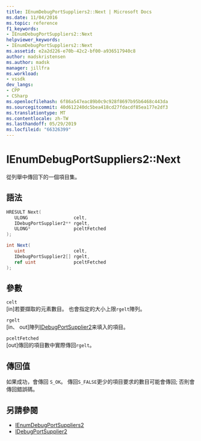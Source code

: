 ```yaml
---
title: IEnumDebugPortSuppliers2::Next | Microsoft Docs
ms.date: 11/04/2016
ms.topic: reference
f1_keywords:
- IEnumDebugPortSuppliers2::Next
helpviewer_keywords:
- IEnumDebugPortSuppliers2::Next
ms.assetid: e2a2d226-e70b-42c2-bf00-a936517940c8
author: madskristensen
ms.author: madsk
manager: jillfra
ms.workload:
- vssdk
dev_langs:
- CPP
- CSharp
ms.openlocfilehash: 6f86a547eac89b0c9c928f8697b95b6468c443da
ms.sourcegitcommit: 40d612240dc5bea418cd27fdacdf85ea177e2df3
ms.translationtype: MT
ms.contentlocale: zh-TW
ms.lasthandoff: 05/29/2019
ms.locfileid: "66326399"
---
```

# <a name="ienumdebugportsuppliers2next"></a>IEnumDebugPortSuppliers2::Next
從列舉中傳回下的一個項目集。

## <a name="syntax"></a>語法

```cpp
HRESULT Next(
   ULONG                 celt,
   IDebugPortSupplier2** rgelt,
   ULONG*                pceltFetched
);
```

```csharp
int Next(
   uint                  celt,
   IDebugPortSupplier2[] rgelt,
   ref uint              pceltFetched
);
```

## <a name="parameters"></a>參數
`celt`\
[in]若要擷取的元素數目。 也會指定的大小上限`rgelt`陣列。

`rgelt`\
[in、 out]陣列[IDebugPortSupplier2](../../../extensibility/debugger/reference/idebugportsupplier2.md)来填入的項目。

`pceltFetched`\
[out]傳回的項目數中實際傳回`rgelt`。

## <a name="return-value"></a>傳回值
 如果成功，會傳回 `S_OK`。 傳回`S_FALSE`更少的項目要求的數目可能會傳回; 否則會傳回錯誤碼。

## <a name="see-also"></a>另請參閱
- [IEnumDebugPortSuppliers2](../../../extensibility/debugger/reference/ienumdebugportsuppliers2.md)
- [IDebugPortSupplier2](../../../extensibility/debugger/reference/idebugportsupplier2.md)